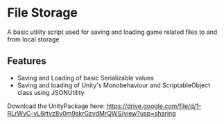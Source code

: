 # File Storage

A basic utility script used for saving and loading game related files to and from local storage

## Features

- Saving and Loading of basic Serializable values
- Saving and loading of Unity's Monobehaviour and ScriptableObject class using JSONUtility

Download the UnityPackage here: https://drive.google.com/file/d/1-RLrWyC-vL6rtvz8y0m9skrGzvdMrQWS/view?usp=sharing 

